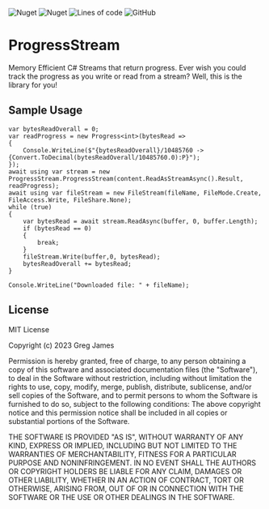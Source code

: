 ![Nuget](https://img.shields.io/nuget/dt/ProgressStream?style=flat-square)
![Nuget](https://img.shields.io/nuget/v/ProgressStream?style=flat-square)
![Lines of code](https://img.shields.io/tokei/lines/github/gregyjames/ProgressStream?style=flat-square)
![GitHub](https://img.shields.io/github/license/gregyjames/ProgressStream?style=flat-square)

# ProgressStream
Memory Efficient C# Streams that return progress. Ever wish you could track the progress as you write or read from a stream? Well, this is the library for you!

## Sample Usage
    var bytesReadOverall = 0;  
    var readProgress = new Progress<int>(bytesRead =>  
    {  
        Console.WriteLine($"{bytesReadOverall}/10485760 -> {Convert.ToDecimal(bytesReadOverall/10485760.0):P}");  
    });  
    await using var stream = new ProgressStream.ProgressStream(content.ReadAsStreamAsync().Result, readProgress);  
    await using var fileStream = new FileStream(fileName, FileMode.Create, FileAccess.Write, FileShare.None);  
    while (true)  
    {  
        var bytesRead = await stream.ReadAsync(buffer, 0, buffer.Length);  
        if (bytesRead == 0)  
        {  
            break;  
        }  
        fileStream.Write(buffer,0, bytesRead);  
        bytesReadOverall += bytesRead;  
    }  
      
    Console.WriteLine("Downloaded file: " + fileName);

## License
MIT License

Copyright (c) 2023 Greg James

Permission is hereby granted, free of charge, to any person obtaining a copy
of this software and associated documentation files (the "Software"), to deal
in the Software without restriction, including without limitation the rights
to use, copy, modify, merge, publish, distribute, sublicense, and/or sell
copies of the Software, and to permit persons to whom the Software is
furnished to do so, subject to the following conditions:
The above copyright notice and this permission notice shall be included in all
copies or substantial portions of the Software.

THE SOFTWARE IS PROVIDED "AS IS", WITHOUT WARRANTY OF ANY KIND, EXPRESS OR
IMPLIED, INCLUDING BUT NOT LIMITED TO THE WARRANTIES OF MERCHANTABILITY,
FITNESS FOR A PARTICULAR PURPOSE AND NONINFRINGEMENT. IN NO EVENT SHALL THE
AUTHORS OR COPYRIGHT HOLDERS BE LIABLE FOR ANY CLAIM, DAMAGES OR OTHER
LIABILITY, WHETHER IN AN ACTION OF CONTRACT, TORT OR OTHERWISE, ARISING FROM,
OUT OF OR IN CONNECTION WITH THE SOFTWARE OR THE USE OR OTHER DEALINGS IN THE
SOFTWARE.
